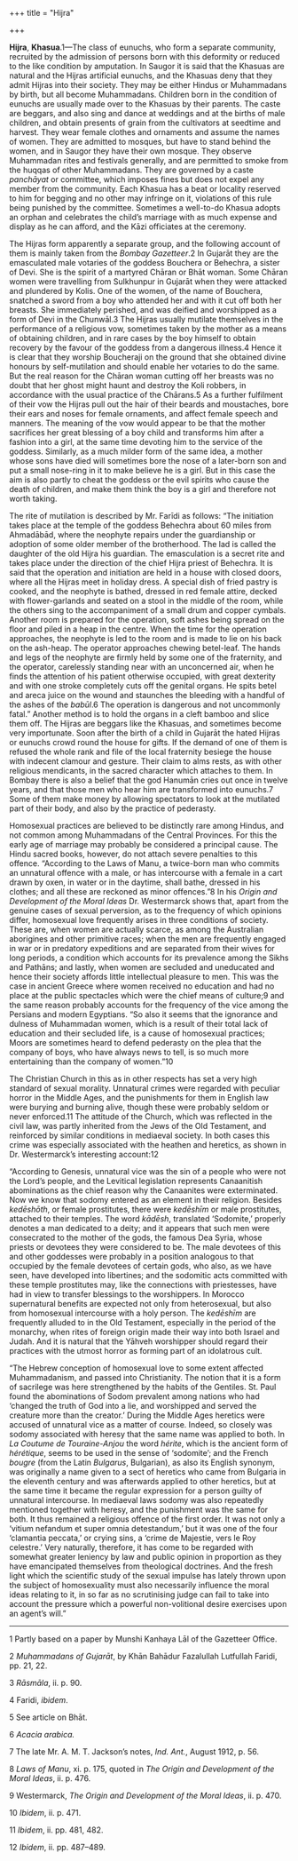 +++
title = "Hijra"

+++



**Hijra**, **Khasua**.1—The class of eunuchs, who form a separate community, recruited by the admission of persons born with this deformity or reduced to the like condition by amputation. In Saugor it is said that the Khasuas are natural and the Hijras artificial eunuchs, and the Khasuas deny that they admit Hijras into their society. They may be either Hindus or Muhammadans by birth, but all become Muhammadans. Children born in the condition of eunuchs are usually made over to the Khasuas by their parents. The caste are beggars, and also sing and dance at weddings and at the births of male children, and obtain presents of grain from the cultivators at seedtime and harvest. They wear female clothes and ornaments and assume the names of women. They are admitted to mosques, but have to stand behind the women, and in Saugor they have their own mosque. They observe Muhammadan rites and festivals generally, and are permitted to smoke from the huqqas of other Muhammadans. They are governed by a caste *panchāyat* or committee, which imposes fines but does not expel any member from the community. Each Khasua has a beat or locality reserved to him for begging and no other may infringe on it, violations of this rule being punished by the committee. Sometimes a well-to-do Khasua adopts an orphan and celebrates the child’s marriage with as much expense and display as he can afford, and the Kāzi officiates at the ceremony.

The Hijras form apparently a separate group, and the following account of them is mainly taken from the *Bombay Gazetteer*.2 In Gujarāt they are the emasculated male votaries of the goddess Bouchera or Behechra, a sister of Devi. She is the spirit of a martyred Chāran or Bhāt woman. Some Chāran women were travelling from Sulkhunpur in Gujarāt when they were attacked and plundered by Kolis. One of the women, of the name of Bouchera, snatched a sword from a boy who attended her and with it cut off both her breasts. She immediately perished, and was deified and worshipped as a form of Devi in the Chunwāl.3 The Hijras usually mutilate themselves in the performance of a religious vow, sometimes taken by the mother as a means of obtaining children, and in rare cases by the boy himself to obtain recovery by the favour of the goddess from a dangerous illness.4 Hence it is clear that they worship Boucheraji on the ground that she obtained divine honours by self-mutilation and should enable her votaries to do the same. But the real reason for the Chāran woman cutting off her breasts was no doubt that her ghost might haunt and destroy the Koli robbers, in accordance with the usual practice of the Chārans.5 As a further fulfilment of their vow the Hijras pull out the hair of their beards and moustaches, bore their ears and noses for female ornaments, and affect female speech and manners. The meaning of the vow would appear to be that the mother sacrifices her great blessing of a boy child and transforms him after a fashion into a girl, at the same time devoting him to the service of the goddess. Similarly, as a much milder form of the same idea, a mother whose sons have died will sometimes bore the nose of a later-born son and put a small nose-ring in it to make believe he is a girl. But in this case the aim is also partly to cheat the goddess or the evil spirits who cause the death of children, and make them think the boy is a girl and therefore not worth taking.

The rite of mutilation is described by Mr. Farīdi as follows: “The initiation takes place at the temple of the goddess Behechra about 60 miles from Ahmadābād, where the neophyte repairs under the guardianship or adoption of some older member of the brotherhood. The lad is called the daughter of the old Hijra his guardian. The emasculation is a secret rite and takes place under the direction of the chief Hijra priest of Behechra. It is said that the operation and initiation are held in a house with closed doors, where all the Hijras meet in holiday dress. A special dish of fried pastry is cooked, and the neophyte is bathed, dressed in red female attire, decked with flower-garlands and seated on a stool in the middle of the room, while the others sing to the accompaniment of a small drum and copper cymbals. Another room is prepared for the operation, soft ashes being spread on the floor and piled in a heap in the centre. When the time for the operation approaches, the neophyte is led to the room and is made to lie on his back on the ash-heap. The operator approaches chewing betel-leaf. The hands and legs of the neophyte are firmly held by some one of the fraternity, and the operator, carelessly standing near with an unconcerned air, when he finds the attention of his patient otherwise occupied, with great dexterity and with one stroke completely cuts off the genital organs. He spits betel and areca juice on the wound and staunches the bleeding with a handful of the ashes of the *babūl*.6 The operation is dangerous and not uncommonly fatal.” Another method is to hold the organs in a cleft bamboo and slice them off. The Hijras are beggars like the Khasuas, and sometimes become very importunate. Soon after the birth of a child in Gujarāt the hated Hijras or eunuchs crowd round the house for gifts. If the demand of one of them is refused the whole rank and file of the local fraternity besiege the house with indecent clamour and gesture. Their claim to alms rests, as with other religious mendicants, in the sacred character which attaches to them. In Bombay there is also a belief that the god Hanumān cries out once in twelve years, and that those men who hear him are transformed into eunuchs.7 Some of them make money by allowing spectators to look at the mutilated part of their body, and also by the practice of pederasty.

Homosexual practices are believed to be distinctly rare among Hindus, and not common among Muhammadans of the Central Provinces. For this the early age of marriage may probably be considered a principal cause. The Hindu sacred books, however, do not attach severe penalties to this offence. “According to the Laws of Manu, a twice-born man who commits an unnatural offence with a male, or has intercourse with a female in a cart drawn by oxen, in water or in the daytime, shall bathe, dressed in his clothes; and all these are reckoned as minor offences.”8 In his *Origin and Development of the Moral Ideas* Dr. Westermarck shows that, apart from the genuine cases of sexual perversion, as to the frequency of which opinions differ, homosexual love frequently arises in three conditions of society. These are, when women are actually scarce, as among the Australian aborigines and other primitive races; when the men are frequently engaged in war or in predatory expeditions and are separated from their wives for long periods, a condition which accounts for its prevalence among the Sikhs and Pathāns; and lastly, when women are secluded and uneducated and hence their society affords little intellectual pleasure to men. This was the case in ancient Greece where women received no education and had no place at the public spectacles which were the chief means of culture;9 and the same reason probably accounts for the frequency of the vice among the Persians and modern Egyptians. “So also it seems that the ignorance and dulness of Muhammadan women, which is a result of their total lack of education and their secluded life, is a cause of homosexual practices; Moors are sometimes heard to defend pederasty on the plea that the company of boys, who have always news to tell, is so much more entertaining than the company of women.”10

The Christian Church in this as in other respects has set a very high standard of sexual morality. Unnatural crimes were regarded with peculiar horror in the Middle Ages, and the punishments for them in English law were burying and burning alive, though these were probably seldom or never enforced.11 The attitude of the Church, which was reflected in the civil law, was partly inherited from the Jews of the Old Testament, and reinforced by similar conditions in mediaeval society. In both cases this crime was especially associated with the heathen and heretics, as shown in Dr. Westermarck’s interesting account:12

“According to Genesis, unnatural vice was the sin of a people who were not the Lord’s people, and the Levitical legislation represents Canaanitish abominations as the chief reason why the Canaanites were exterminated. Now we know that sodomy entered as an element in their religion. Besides *kedēshōth*, or female prostitutes, there were *kedēshīm* or male prostitutes, attached to their temples. The word *kādēsh*, translated ‘Sodomite,’ properly denotes a man dedicated to a deity; and it appears that such men were consecrated to the mother of the gods, the famous Dea Syria, whose priests or devotees they were considered to be. The male devotees of this and other goddesses were probably in a position analogous to that occupied by the female devotees of certain gods, who also, as we have seen, have developed into libertines; and the sodomitic acts committed with these temple prostitutes may, like the connections with priestesses, have had in view to transfer blessings to the worshippers. In Morocco supernatural benefits are expected not only from heterosexual, but also from homosexual intercourse with a holy person. The *kedēshīm* are frequently alluded to in the Old Testament, especially in the period of the monarchy, when rites of foreign origin made their way into both Israel and Judah. And it is natural that the Yāhveh worshipper should regard their practices with the utmost horror as forming part of an idolatrous cult.

“The Hebrew conception of homosexual love to some extent affected Muhammadanism, and passed into Christianity. The notion that it is a form of sacrilege was here strengthened by the habits of the Gentiles. St. Paul found the abominations of Sodom prevalent among nations who had ‘changed the truth of God into a lie, and worshipped and served the creature more than the creator.’ During the Middle Ages heretics were accused of unnatural vice as a matter of course. Indeed, so closely was sodomy associated with heresy that the same name was applied to both. In *La Coutume de Touraine-Anjou* the word *hérite*, which is the ancient form of *hérétique*, seems to be used in the sense of ‘sodomite’; and the French *bougre* \(from the Latin *Bulgarus*, Bulgarian\), as also its English synonym, was originally a name given to a sect of heretics who came from Bulgaria in the eleventh century and was afterwards applied to other heretics, but at the same time it became the regular expression for a person guilty of unnatural intercourse. In mediaeval laws sodomy was also repeatedly mentioned together with heresy, and the punishment was the same for both. It thus remained a religious offence of the first order. It was not only a ‘vitium nefandum et super omnia detestandum,’ but it was one of the four ‘clamantia peccata,’ or crying sins, a ‘crime de Majestie, vers le Roy celestre.’ Very naturally, therefore, it has come to be regarded with somewhat greater leniency by law and public opinion in proportion as they have emancipated themselves from theological doctrines. And the fresh light which the scientific study of the sexual impulse has lately thrown upon the subject of homosexuality must also necessarily influence the moral ideas relating to it, in so far as no scrutinising judge can fail to take into account the pressure which a powerful non-volitional desire exercises upon an agent’s will.”



* * *

1 Partly based on a paper by Munshi Kanhaya Lāl of the Gazetteer Office.

2 *Muhammadans of Gujarāt*, by Khān Bahādur Fazalullah Lutfullah Faridi, pp. 21, 22.

3 *Rāsmāla*, ii. p. 90.

4 Faridi, *ibidem*.

5 See article on Bhāt.

6 *Acacia arabica.*

7 The late Mr. A. M. T. Jackson’s notes, *Ind. Ant.*, August 1912, p. 56.

8 *Laws of Manu*, xi. p. 175, quoted in *The Origin and Development of the Moral Ideas*, ii. p. 476.

9 Westermarck, *The Origin and Development of the Moral Ideas*, ii. p. 470.

10 *Ibidem*, ii. p. 471.

11 *Ibidem*, ii. pp. 481, 482.

12 *Ibidem*, ii. pp. 487–489.




